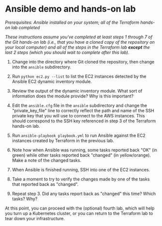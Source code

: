 # Ansible demo and hands-on lab

_Prerequisites: Ansible installed on your system; all of the Terraform hands-on lab completed_

_These instructions assume you've completed at least steps 1 through 7 of the Git hands-on lab (i.e., that you have a cloned copy of the repository on your local computer) and all of the steps in the Terraform lab **except** the last 2 steps (which you should wait to complete after this lab)._

1. Change into the directory where Git cloned the repository, then change into the `ansible` subdirectory.

2. Run `python ec2.py --list` to list the EC2 instances detected by the Ansible EC2 dynamic inventory module.

3. Review the output of the dynamic inventory module. What sort of information does the module provide? Why is this important?

4. Edit the `ansible.cfg` file in the `ansible` subdirectory and change the "private_key_file" line to correctly reflect the path and name of the SSH private key that you will use to connect to the AWS instances. This should correspond to the SSH key referenced in step 3 of the Terraform hands-on lab.

5. Run `ansible-playbook playbook.yml` to run Ansible against the EC2 instances created by Terraform in the previous lab.

6. Note how when Ansible was running, some tasks reported back "OK" (in green) while other tasks reported back "changed" (in yellow/orange). Make a note of the changed tasks.

7. When Ansible is finished running, SSH into one of the EC2 instances. 

8. Take a moment to try to verify the changes made by one of the tasks that reported back as "changed".

9. Repeat step 3. Did any tasks report back as "changed" this time? Which tasks? Why?

At this point, you can proceed with the (optional) fourth lab, which will help you turn up a Kubernetes cluster, or you can return to the Terraform lab to tear down your infrastructure.
